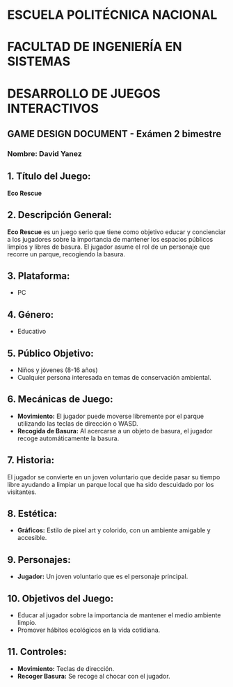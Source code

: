 # **ESCUELA POLITÉCNICA NACIONAL**
# **FACULTAD DE INGENIERÍA EN SISTEMAS**
# **DESARROLLO DE JUEGOS INTERACTIVOS**

## **GAME DESIGN DOCUMENT - Exámen 2 bimestre**

### **Nombre:** David Yanez

## **1. Título del Juego:**
**Eco Rescue**

## **2. Descripción General:**
**Eco Rescue** es un juego serio que tiene como objetivo educar y concienciar a los jugadores sobre la importancia de mantener los espacios públicos limpios y libres de basura. El jugador asume el rol de un personaje que recorre un parque, recogiendo la basura.

## **3. Plataforma:**
- PC

## **4. Género:**
- Educativo

## **5. Público Objetivo:**
- Niños y jóvenes (8-16 años)
- Cualquier persona interesada en temas de conservación ambiental.

## **6. Mecánicas de Juego:**
- **Movimiento:** El jugador puede moverse libremente por el parque utilizando las teclas de dirección o WASD.
- **Recogida de Basura:** Al acercarse a un objeto de basura, el jugador recoge automáticamente la basura.

## **7. Historia:**
El jugador se convierte en un joven voluntario que decide pasar su tiempo libre ayudando a limpiar un parque local que ha sido descuidado por los visitantes. 

## **8. Estética:**
- **Gráficos:** Estilo de pixel art y colorido, con un ambiente amigable y accesible.

## **9. Personajes:**
- **Jugador:** Un joven voluntario que es el personaje principal.

## **10. Objetivos del Juego:**
- Educar al jugador sobre la importancia de mantener el medio ambiente limpio.
- Promover hábitos ecológicos en la vida cotidiana.

## **11. Controles:**
- **Movimiento:** Teclas de dirección.
- **Recoger Basura:** Se recoge al chocar con el jugador.